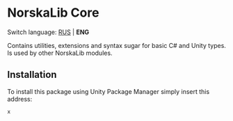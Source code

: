 # NorskaLib Core
Switch language: [RUS](x) | **ENG**

Contains utilities, extensions and syntax sugar for basic C# and Unity types. Is used by other NorskaLib modules.

## Installation
To install this package using Unity Package Manager simply insert this address:
```
x
```

